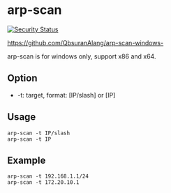 arp-scan
====

[![Security Status](https://s.murphysec.com/badge/QbsuranAlang/arp-scan-windows-.svg)](https://www.murphysec.com/p/QbsuranAlang/arp-scan-windows-)

https://github.com/QbsuranAlang/arp-scan-windows-

arp-scan is for windows only, support x86 and x64.

Option
-----
* -t: target, format: [IP/slash] or [IP]

Usage
-----
```
arp-scan -t IP/slash
arp-scan -t IP
```

Example
-----
```
arp-scan -t 192.168.1.1/24
arp-scan -t 172.20.10.1
```
